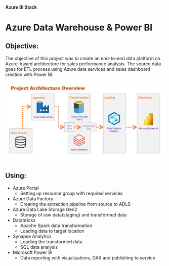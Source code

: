 #### Azure BI Stack
# Azure Data Warehouse & Power BI

## Objective:

The objective of this project was to create an end-to-end data platform on Azure-based architecture for sales performance analysis. The source data goes for ETL process using Azure data services and sales dashboard creation with Power BI. 




![Architecture screenshot](Screenshot1.png)


## Using:

- Azure Portal
  - Setting up resource group with required services
- Azure Data Factory
  - Creating the extraction pipeline from source to ADLS
- Azure Data Lake Storage Gen2
  - Storage of raw data(staging) and transformed data
- Databricks
  - Apache Spark data transformation
  - Loading data to target location
- Synapse Analytics
  - Loading the transformed data
  - SQL data analysis
- Microsoft Power BI
  - Data reporting with visualizations, DAX and publishing to service

